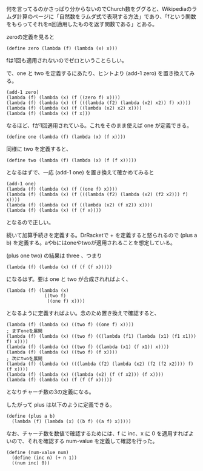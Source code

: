 何を言ってるのかさっぱり分からないのでChurch数をググると、Wikipediaのラムダ計算のページに「自然数をラムダ式で表現する方法」であり、「fという関数をもらってそれをn回適用したものを返す関数である」とある。

zeroの定義を見ると

    (define zero (lambda (f) (lambda (x) x)))

fは1回も適用されないのでゼロということらしい。

で、one と two を定義するにあたり、ヒントより (add-1 zero) を置き換えてみる。

    (add-1 zero)
    (lambda (f) (lambda (x) (f ((zero f) x))))
    (lambda (f) (lambda (x) (f (((lambda (f2) (lambda (x2) x2)) f) x))))
    (lambda (f) (lambda (x) (f ((lambda (x2) x2) x))))
    (lambda (f) (lambda (x) (f x)))

なるほど、fが1回適用されている。これをそのまま使えば one が定義できる。

    (define one (lambda (f) (lambda (x) (f x))))

同様に two を定義すると、

    (define two (lambda (f) (lambda (x) (f (f x)))))

となるはずで、一応 (add-1 one) を置き換えて確かめてみると

    (add-1 one)
    (lambda (f) (lambda (x) (f ((one f) x))))
    (lambda (f) (lambda (x) (f (((lambda (f2) (lambda (x2) (f2 x2))) f) x))))
    (lambda (f) (lambda (x) (f ((lambda (x2) (f x2)) x))))
    (lambda (f) (lambda (x) (f (f x))))

となるので正しい。


続いて加算手続きを定義する。DrRacketで + を定義すると怒られるので (plus a b) を定義する。aやbにはoneやtwoが適用されることを想定している。

(plus one two) の結果は three 、つまり

    (lambda (f) (lambda (x) (f (f (f x)))))

になるはず。要は one と two が合成されればよく、

    (lambda (f) (lambda (x)
                  ((two f)
                   ((one f) x))))

となるように定義すればよい。念のため置き換えで確認すると、

    (lambda (f) (lambda (x) ((two f) ((one f) x))))
    ; まずoneを展開
    (lambda (f) (lambda (x) ((two f) (((lambda (f1) (lambda (x1) (f1 x1))) f) x))))
    (lambda (f) (lambda (x) ((two f) ((lambda (x1) (f x1)) x))))
    (lambda (f) (lambda (x) ((two f) (f x))))
    ; 次にtwoを展開
    (lambda (f) (lambda (x) (((lambda (f2) (lambda (x2) (f2 (f2 x2)))) f) (f x))))
    (lambda (f) (lambda (x) ((lambda (x2) (f (f x2))) (f x))))
    (lambda (f) (lambda (x) (f (f (f x)))))

となりチャーチ数の3の定義になる。

したがって plus は以下のように定義できる。

    (define (plus a b)
      (lambda (f) (lambda (x) ((b f) ((a f) x)))))

なお、チャーチ数を数値で確認するためには、f に inc、x に 0 を適用すればよいので、それを確認する num-value を定義して確認を行った。

    (define (num-value num)
      (define (inc n) (+ n 1))
      ((num inc) 0))

